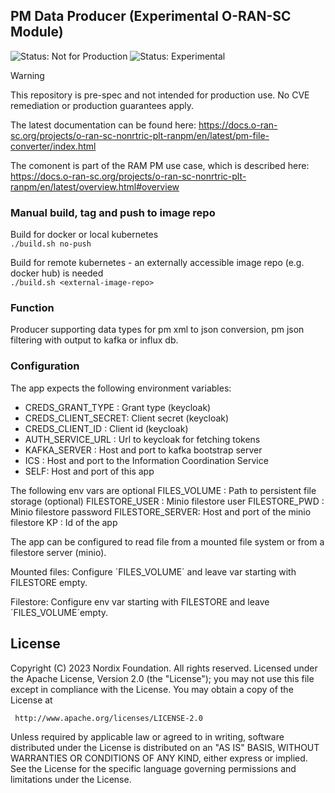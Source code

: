 
## PM Data Producer (Experimental O-RAN-SC Module)

![Status: Not for Production](https://img.shields.io/badge/status-not--for--production-red)
![Status: Experimental](https://img.shields.io/badge/CVE%20Support-none-lightgrey)

> [!WARNING]
> This repository is pre-spec and not intended for production use. No CVE remediation or production guarantees apply.

The latest documentation can be found here:
https://docs.o-ran-sc.org/projects/o-ran-sc-nonrtric-plt-ranpm/en/latest/pm-file-converter/index.html


The comonent is part of the RAM PM use case, which is described here:
https://docs.o-ran-sc.org/projects/o-ran-sc-nonrtric-plt-ranpm/en/latest/overview.html#overview

### Manual build, tag and push to image repo

Build for docker or local kubernetes\
`./build.sh no-push`

Build for remote kubernetes - an externally accessible image repo (e.g. docker hub) is needed  \
`./build.sh <external-image-repo>`

### Function

Producer supporting data types for pm xml to json conversion, pm json filtering with output to kafka or influx db.

### Configuration

The app expects the following environment variables:

- CREDS_GRANT_TYPE :  Grant type (keycloak)
- CREDS_CLIENT_SECRET: Client secret (keycloak)
- CREDS_CLIENT_ID : Client id (keycloak)
- AUTH_SERVICE_URL : Url to keycloak for fetching tokens
- KAFKA_SERVER : Host and port to kafka bootstrap server
- ICS : Host and port to the Information Coordination Service
- SELF: Host and port of this app

The following env vars are optional
FILES_VOLUME : Path to persistent file storage (optional)
FILESTORE_USER : Minio filestore user
FILESTORE_PWD : Minio filestore password
FILESTORE_SERVER: Host and port of the minio filestore
KP : Id of the app

The app can be configured to read file from a mounted file system or from a filestore server (minio).

Mounted files:
Configure ´FILES_VOLUME´ and leave var starting with FILESTORE empty.

Filestore:
Configure env var starting with FILESTORE and leave ´FILES_VOLUME´empty.



## License

Copyright (C) 2023 Nordix Foundation. All rights reserved.
Licensed under the Apache License, Version 2.0 (the "License");
you may not use this file except in compliance with the License.
You may obtain a copy of the License at

     http://www.apache.org/licenses/LICENSE-2.0

Unless required by applicable law or agreed to in writing, software
distributed under the License is distributed on an "AS IS" BASIS,
WITHOUT WARRANTIES OR CONDITIONS OF ANY KIND, either express or implied.
See the License for the specific language governing permissions and
limitations under the License.
